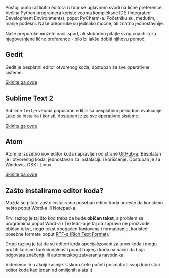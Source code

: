 Postoji puno različitih editora i izbor se uglavnom svodi na lične preference. Većina Python programera koriste veoma kompleksne IDE (Integrated Development Environments), poput PyCharm-a. Početniku su, međutim, manje podesni. Naše preporuke su jednako moćne, ali znatno jednostavnije.

Naše preporuke možete naći ispod, ali slobodno pitajte svog coach-a za njegove/njene lične preference - bilo bi lakše dobiti njihovu pomoć.

## Gedit

Gedit je besplatni editor otvorenog koda, dostupan za sve operativne sisteme.

[Skinite ga ovde](https://wiki.gnome.org/Apps/Gedit#Download)

## Sublime Text 2

Sublime Text je veoma popularan editor sa besplatnim periodom evaluacije. Lako se instalira i koristi, dostupan je za sve operativne sisteme.

[Skinite ga ovde](http://www.sublimetext.com/2)

## Atom

Atom je izuzetno nov editor koda napravljen od strane [GitHub-a](http://github.com/). Besplatan je i otvorenog koda, jednostavan za instalaciju i korišćenje. Dostupan je za Windows, OSX i Linux.

[Skinite ga ovde](https://atom.io/)

## Zašto instaliramo editor koda?

Možda se pitate zašto instaliramo poseban editor koda umesto da koristimo nešto poput Word-a ili Notepad-a.

Prvi razlog je taj što kod treba da bude **običan tekst**, a problem sa programima poput Word-a i Textedit-a je taj da zapravo ne proizvode običan tekst, nego tekst obogaćen fontovima i formatiranje, koristeći posebne formate poput [RTF-a (Rich Text Format)](https://en.wikipedia.org/wiki/Rich_Text_Format).

Drugi razlog je taj da su editori koda specijalizovani za unos koda i mogu pružiti korisne funkcionalnosti poput bojenja koda na način da boja odgovara značenju ili automatskog zatvaranja navodnika.

Videćemo ih u akciji kasnije. Uskoro ćete početi posmatrati svoj dobri stari editor koda kao jedan od omiljenih alata :)
